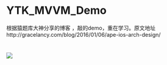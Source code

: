 # YTK_MVVM_Demo
根据猿题库大神分享的博客 ，敲的demo，重在学习。原文地址http://gracelancy.com/blog/2016/01/06/ape-ios-arch-design/

# <img src = "http://gracelancy.com/assets/post/arch0.png">

